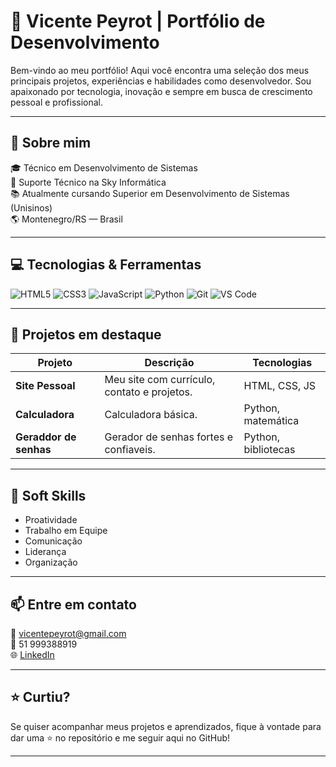# 🚀 Vicente Peyrot | Portfólio de Desenvolvimento

Bem-vindo ao meu portfólio! Aqui você encontra uma seleção dos meus principais projetos, experiências e habilidades como desenvolvedor. Sou apaixonado por tecnologia, inovação e sempre em busca de crescimento pessoal e profissional.

---

## 🧠 Sobre mim

🎓 Técnico em Desenvolvimento de Sistemas  
💼 Suporte Técnico na Sky Informática  
📚 Atualmente cursando Superior em Desenvolvimento de Sistemas (Unisinos)  
🌎 Montenegro/RS — Brasil

---

## 💻 Tecnologias & Ferramentas

![HTML5](https://img.shields.io/badge/HTML5-E34F26?style=for-the-badge&logo=html5&logoColor=white)
![CSS3](https://img.shields.io/badge/CSS3-1572B6?style=for-the-badge&logo=css3&logoColor=white)
![JavaScript](https://img.shields.io/badge/JavaScript-F7DF1E?style=for-the-badge&logo=javascript&logoColor=black)
![Python](https://img.shields.io/badge/Python-3776AB?style=for-the-badge&logo=python&logoColor=white)
![Git](https://img.shields.io/badge/Git-F05032?style=for-the-badge&logo=git&logoColor=white)
![VS Code](https://img.shields.io/badge/VSCode-007ACC?style=for-the-badge&logo=visual-studio-code&logoColor=white)

---

## 📂 Projetos em destaque

| Projeto | Descrição | Tecnologias |
|--------|-----------|-------------|
| **Site Pessoal** | Meu site com currículo, contato e projetos. | HTML, CSS, JS |
| **Calculadora** | Calculadora básica. | Python, matemática |
| **Geraddor de senhas** | Gerador de senhas fortes e confiaveis. | Python, bibliotecas |



---

## 🧩 Soft Skills

- Proatividade
- Trabalho em Equipe
- Comunicação
- Liderança
- Organização

---

## 📫 Entre em contato

📧 vicentepeyrot@gmail.com  
📱 51 999388919  
🌐 [LinkedIn](https://www.linkedin.com/in/seu-linkedin/](https://www.linkedin.com/in/vicente-peyrot-16bb78196))  


---

## ⭐ Curtiu?

Se quiser acompanhar meus projetos e aprendizados, fique à vontade para dar uma ⭐ no repositório e me seguir aqui no GitHub!

---
